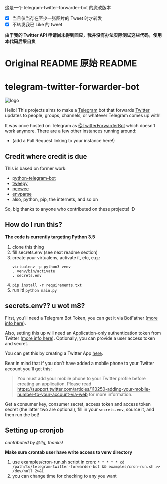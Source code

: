 这是一个 telegram-twitter-forwarder-bot 的魔改版本

- [x] 当且仅当存在至少一张图片的 Tweet 时才转发
- [x] 不转发我已 Like 的 tweet

**由于我的 Twitter API 申请尚未得到回应，我并没有办法实际测试这些代码，使用本代码后果自负**

# Original README 原始 README

# telegram-twitter-forwarder-bot
![logo](logo/logo.png)

Hello! This projects aims to make a [Telegram](https://telegram.org) bot that forwards [Twitter](https://twitter.com/) updates to people, groups, channels, or whatever Telegram comes up with!

It was once hosted on Telegram as 
[@TwitterForwarderBot](https://telegram.me/TwitterForwarderBot) which doesn't 
work anymore. There are a few other instances running around:
- (add a Pull Request linking to your instance here!)

## Credit where credit is due

This is based on former work:
- [python-telegram-bot](https://github.com/leandrotoledo/python-telegram-bot)
- [tweepy](https://github.com/tweepy/tweepy)
- [peewee](https://github.com/coleifer/peewee)
- [envparse](https://github.com/rconradharris/envparse)
- also, python, pip, the internets, and so on


So, big thanks to anyone who contributed on these projects! :D

## How do I run this?

**The code is currently targeting Python 3.5**

1. clone this thing
2. fill secrets.env (see next readme section)
3. create your virtualenv, activate it, etc, e.g.:
    ```
    virtualenv -p python3 venv
    . venv/bin/activate
    . secrets.env
    ```
4. `pip install -r requirements.txt`
5. run it! `python main.py`

## secrets.env?? u wot m8?

First, you'll need a Telegram Bot Token, you can get it via BotFather ([more info here](https://core.telegram.org/bots)).

Also, setting this up will need an Application-only authentication token from Twitter ([more info here](https://dev.twitter.com/oauth/application-only)). Optionally, you can provide a user access token and secret.

You can get this by creating a Twitter App [here](https://apps.twitter.com/).

Bear in mind that if you don't have added a mobile phone to your Twitter account you'll get this:

>You must add your mobile phone to your Twitter profile before creating an application. Please read https://support.twitter.com/articles/110250-adding-your-mobile-number-to-your-account-via-web for more information.

Get a consumer key, consumer secret, access token and access token secret (the latter two are optional), fill in your `secrets.env`, source it, and then run the bot!

## Setting up cronjob

_contributed by @llg, thanks!_

**Make sure crontab user have write access to venv directory**

1. use examples/cron-run.sh script in cron:
`* * * * * cd /path/to/telegram-twitter-forwarder-bot && examples/cron-run.sh >> /dev/null 2>&1`
2. you can change time for checking to any you want
